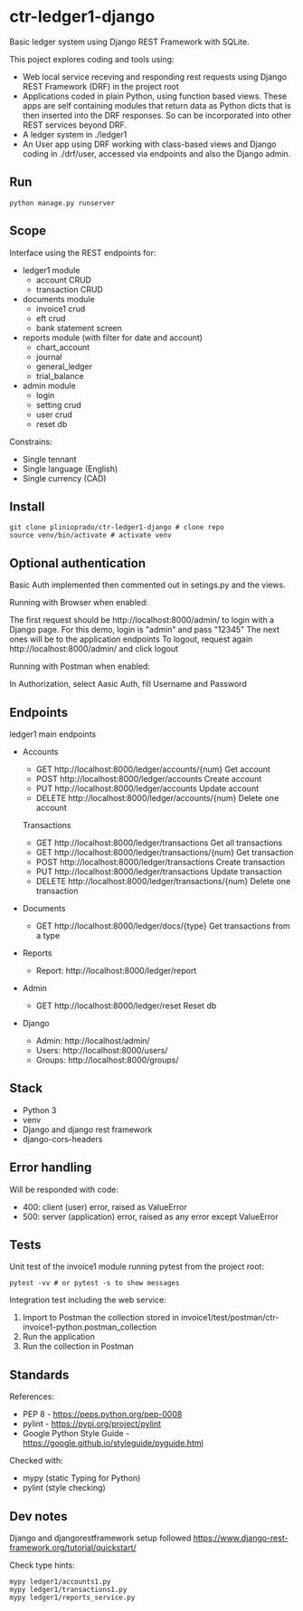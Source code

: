 # ctr-ledger1-django

Basic ledger system using Django REST Framework with SQLite.

This poject explores coding and tools using:

* Web local service receving and responding rest requests using Django REST Framework (DRF) in the project root
* Applications coded in plain Python, using function based views. These apps are self containing modules that return data as Python dicts that is then inserted into the DRF responses. So can be incorporated into other REST services beyond DRF.
* A ledger system in ./ledger1
* An User app using DRF working with class-based views and Django coding in ./drf/user, accessed via endpoints and also the Django admin.

## Run

```shell
python manage.py runserver
```

## Scope

Interface using the REST endpoints for:

* ledger1 module
  * account CRUD
  * transaction CRUD
* documents module
  * invoice1 crud
  * eft crud
  * bank statement screen
* reports module (with filter for date and account)
  * chart_account
  * journal
  * general_ledger
  * trial_balance
* admin module
  * login
  * setting crud
  * user crud
  * reset db

Constrains:

* Single tennant
* Single language (English)
* Single currency (CAD)

## Install

```shell
git clone plinioprado/ctr-ledger1-django # clone repo
source venv/bin/activate # activate venv
```

## Optional authentication

Basic Auth implemented then commented out in setings.py and the views.

Running with Browser when enabled:

The first request should be http://localhost:8000/admin/ to login with a Django page.
    For this demo, login is "admin" and pass "12345"
The next ones will be to the application endpoints
To logout, request again http://localhost:8000/admin/ and click logout

Running with Postman when enabled:

In Authorization, select Aasic Auth, fill Username and Password

## Endpoints

ledger1 main endpoints

* Accounts

  * GET    http://localhost:8000/ledger/accounts/{num}   Get account
  * POST   http://localhost:8000/ledger/accounts        Create account
  * PUT    http://localhost:8000/ledger/accounts        Update account
  * DELETE http://localhost:8000/ledger/accounts/{num}   Delete one account

  Transactions

  * GET    http://localhost:8000/ledger/transactions        Get all transactions
  * GET    http://localhost:8000/ledger/transactions/{num}   Get transaction
  * POST   http://localhost:8000/ledger/transactions        Create transaction
  * PUT    http://localhost:8000/ledger/transactions        Update transaction
  * DELETE http://localhost:8000/ledger/transactions/{num}   Delete one transaction

* Documents

  * GET    http://localhost:8000/ledger/docs/{type}       Get transactions from a type

* Reports

  * Report: http://localhost:8000/ledger/report

* Admin

  * GET    http://localhost:8000/ledger/reset   Reset db

* Django

  * Admin: http://localhost/admin/
  * Users: http://localhost:8000/users/
  * Groups: http://localhost:8000/groups/

## Stack

* Python 3
* venv
* Django and django rest framework
* django-cors-headers

## Error handling

Will be responded with code:

* 400: client (user) error, raised as ValueError
* 500: server (application) error, raised as any error except ValueError

## Tests

Unit test of the invoice1 module running pytest from the project root:

```shell
pytest -vv # or pytest -s to show messages
```

Integration test including the web service:

1. Import to Postman the collection stored in invoice1/test/postman/ctr-invoice1-python.postman_collection
2. Run the application
3. Run the collection in Postman

## Standards

References:

* PEP 8 - https://peps.python.org/pep-0008
* pylint - https://pypi.org/project/pylint
* Google Python Style Guide - https://google.github.io/styleguide/pyguide.html

Checked with:

* mypy (static Typing for Python)
* pylint (style checking)

## Dev notes

Django and djangorestframework setup followed https://www.django-rest-framework.org/tutorial/quickstart/

Check type hints:

```shell
mypy ledger1/accounts1.py
mypy ledger1/transactions1.py
mypy ledger1/reports_service.py
```
